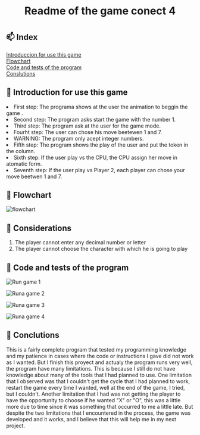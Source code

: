 <h1 align=center>Readme of the game conect 4<h1>

## __📫&nbsp;Index__

[Introduccion for use this game](#intrudiction-for-use-this-game)   
[Flowchart](#flowchart)   
[Code and tests of the program](#code-and-tests-of-the-program)   
[Conslutions](#conclutions)  

## __📘&nbsp;Introduction for use this game__
<o>
<li>First step: The programa shows at the user the animation to beggin the game .</li>
<li>Second step: The program asks start the game with the number 1.</li> 
<li>Third step: The program ask at the user for the game mode.</li> 
<li>Fourht step: The user can chose his move beetewen 1 and 7.</li> 
<li>WARNING: The program only acept integer numbers.</li> 
<li>Fifth step: The program shows the play of the user and put the token in the column.</li> 
<li>Sixth step: If the user play vs the CPU, the CPU assign her move in atomatic form.</li> 
<li>Seventh step: If the user play vs Player 2, each player can chose your move beetwen 1 and 7.</li> 
</o>

## __📘&nbsp;Flowchart__

![flowchart](/imagenes/)

## __📘&nbsp;Considerations__

1. The player cannot enter any decimal number or letter
2. The player cannot choose the character with which he is going to play

## __📘&nbsp;Code and tests of the program__          

![Run game 1](/imagenes/)

![Runa game 2](/imagenes/)

![Runa game 3](/imagenes/)

![Runa game 4](/imagenes/)

## __📘&nbsp;Conclutions__   

This is a fairly complete program that tested my programming knowledge and my patience in cases where the code or instructions I gave did not work as I wanted. But I finish this proyect and actualy the program runs very well, the program have many limitations. This is because I still do not have knowledge about many of the tools that I had planned to use. One limitation that I observed was that I couldn't get the cycle that I had planned to work, restart the game every time I wanted, well at the end of the game, I tried, but I couldn't. Another limitation that I had was not getting the player to have the opportunity to choose if he wanted "X" or "O", this was a little more due to time since it was something that occurred to me a little late. But despite the two limitations that I encountered in the process, the game was developed and it works, and I believe that this will help me in my next project.